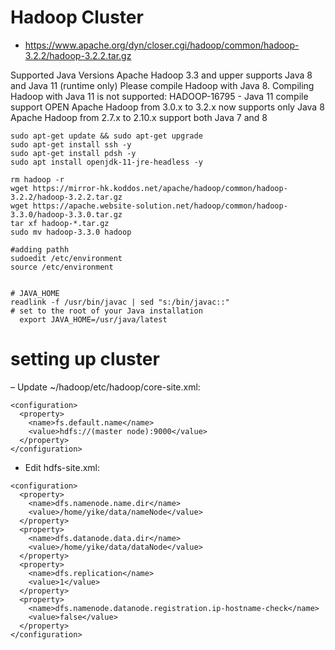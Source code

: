 # Hadoop Cluster

- https://www.apache.org/dyn/closer.cgi/hadoop/common/hadoop-3.2.2/hadoop-3.2.2.tar.gz

Supported Java Versions
Apache Hadoop 3.3 and upper supports Java 8 and Java 11 (runtime only)
Please compile Hadoop with Java 8. Compiling Hadoop with Java 11 is not supported:  HADOOP-16795 - Java 11 compile support OPEN
Apache Hadoop from 3.0.x to 3.2.x now supports only Java 8
Apache Hadoop from 2.7.x to 2.10.x support both Java 7 and 8

```
sudo apt-get update && sudo apt-get upgrade
sudo apt-get install ssh -y
sudo apt-get install pdsh -y
sudo apt install openjdk-11-jre-headless -y 
```

```
rm hadoop -r
wget https://mirror-hk.koddos.net/apache/hadoop/common/hadoop-3.2.2/hadoop-3.2.2.tar.gz
wget https://apache.website-solution.net/hadoop/common/hadoop-3.3.0/hadoop-3.3.0.tar.gz
tar xf hadoop-*.tar.gz
sudo mv hadoop-3.3.0 hadoop
```
```
#adding pathh
sudoedit /etc/environment
source /etc/environment


# JAVA_HOME 
readlink -f /usr/bin/javac | sed "s:/bin/javac::"
# set to the root of your Java installation
  export JAVA_HOME=/usr/java/latest
```

# setting up cluster

– Update ~/hadoop/etc/hadoop/core-site.xml:
```
<configuration>
  <property>
    <name>fs.default.name</name>
    <value>hdfs://(master node):9000</value>
  </property>
</configuration>
```
- Edit hdfs-site.xml:
```
<configuration>
  <property>
    <name>dfs.namenode.name.dir</name>
    <value>/home/yike/data/nameNode</value>
  </property>
  <property>
    <name>dfs.datanode.data.dir</name>
    <value>/home/yike/data/dataNode</value>
  </property>
  <property>
    <name>dfs.replication</name>
    <value>1</value>
  </property>
  <property>
    <name>dfs.namenode.datanode.registration.ip-hostname-check</name>
    <value>false</value>
  </property>
</configuration>
```
